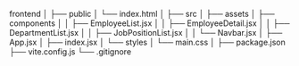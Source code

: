 frontend
│
├── public
│   └── index.html
│
├── src
│   ├── assets
│   ├── components
│   │   ├── EmployeeList.jsx
│   │   ├── EmployeeDetail.jsx
│   │   ├── DepartmentList.jsx
│   │   ├── JobPositionList.jsx
│   │   └── Navbar.jsx
│   ├── App.jsx
│   ├── index.jsx
│   └── styles
│       └── main.css
│
├── package.json
├── vite.config.js
└── .gitignore
